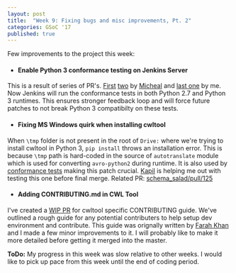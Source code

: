 ```yaml
---
layout: post
title:  "Week 9: Fixing bugs and misc improvements, Pt. 2"
categories: GSoC '17
published: true
---
```


Few improvements to the project this week:

- #### Enable Python 3 conformance testing on Jenkins Server
This is a result of series of PR's. [First](https://github.com/common-workflow-language/cwltool/pull/465) [two](https://github.com/common-workflow-language/cwltool/pull/473) by [Micheal](https://github.com/mr-c) and [last one](https://github.com/common-workflow-language/cwltool/pull/505) by me.
Now Jenkins will run the conformance tests in both Python 2.7 and Python 3 runtimes. This ensures stronger feedback loop and will force future patches to not break Python 3 compatibilty on these tests.

- #### Fixing MS Windows quirk when installing cwltool
When `\tmp` folder is not present in the root of `Drive:` where we're trying to install cwltool in Python 3, `pip install` throws an installation error. This is because `\tmp` path is hard-coded in the source of ``autotranslate`` module which is used for converting ``avro-python2`` during runtime.
It is also used by [conformance tests](https://github.com/common-workflow-language/cwltool/issues/499#issuecomment-319435746) making this patch crucial. [Kapil](https:github.com/kapilkd13) is helping me out with testing this one before final merge. Related PR: [schema_salad/pull/125](https://github.com/common-workflow-language/schema_salad/pull/125)    

- #### Adding CONTRIBUTING.md in CWL Tool
I've created a [WIP PR](https://github.com/common-workflow-language/cwltool/pull/508) for cwltool specific CONTRIBUTING guide. We've outlined a rough guide for any potential contributers to help setup dev environment and contribute. This guide was orignally written by [Farah Khan](https://github.com/farahzkhan) and I made a few minor improvements to it. I will probably like to make it more detailed before getting it merged into the master.

__ToDo:__
My progress in this week was slow relative to other weeks.
I would like to pick up pace from this week until the end of coding period.
